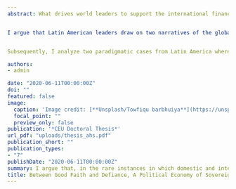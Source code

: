 ```yaml
---
abstract: What drives world leaders to support the international financial system or voice their discontent? How can this be measured? I propose a three-level analytic framework to study proactive stances towards the international regime for sovereign debt, particularly those of emerging-market actors.


I argue that Latin American leaders draw on two narratives of the global politicaleconomy: a) one which characterizes the international monetary and financial system as a zero-sum game which perpetuates economic hierarchies, and b) one which stresses its developmental potential and characterizes it as a positive-sum game. I employ Computational Text Analysis (CTA) methods to measure how often the topic of international finance has been discussed in United Nations General Assembly (UNGA) speeches (1970-2018) and how it has been framed.


Subsequently, I analyze two paradigmatic cases from Latin America where a proactive foreign economic policy was pursued informed by these opposing economic narratives. The first is Mexico’s promotion of market mechanisms to reform the international financial architecture under Vicente Fox with the diffusion of Collective Action Clauses and the 2002 Monterrey Consensus. The second considers the politically motivated 2008 Ecuadorian default and Rafael Correa’s denunciation of international financiers.

authors:
- admin

date: "2020-06-11T00:00:00Z"
doi: ""
featured: false
image:
  caption: 'Image credit: [**Unsplash/Towfiqu barbhuiya**](https://unsplash.com/photos/cEzMOp5FtV4)'
  focal_point: ""
  preview_only: false
publication: '*CEU Doctoral Thesis*'
url_pdf: "uploads/thesis_ahs.pdf"
publication_short: ""
publication_types:
- "7"
publishDate: "2020-06-11T00:00:00Z"
summary: I argue that, in the rare instances in which domestic and international politics allow countries that are traditionally rule-takers to break that role, the way in which global financial markets are framed - as promise or peril - shapes their policies towards sovereign borrowing and restructuring.
title: Between Good Faith and Defiance, A Political Economy of Sovereign Debt in Latin America
---
```


